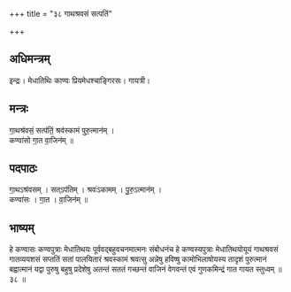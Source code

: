 +++
title = "३८ गाथश्रवसं सत्पतिं"

+++
## अधिमन्त्रम्
इन्द्रः। मेधातिथिः काण्वः प्रियमेधश्चाङ्गिरसः। गायत्री।

## मन्त्रः
गा॒थश्र॑वसं॒ सत्प॑तिं॒ श्रव॑स्कामं पुरु॒त्मान॑म् ।  
कण्वा॑सो गा॒त वा॒जिन॑म् ॥

## पदपाठः
गा॒थऽश्र॑वसम् । सत्ऽप॑तिम् । श्रवः॑ऽकामम् । पु॒रु॒ऽत्मान॑म् ।  
कण्वा॑सः । गा॒त । वा॒जिन॑म् ॥

## भाष्यम्
हे कण्वासः कण्वपुत्राः मेधातिथयः पूर्ववद्बहुवचनमात्मनः संबोधनंच हे कण्वस्यपुत्राः मेधातिथयोयूयं गाथश्रवसं गातव्ययशसं सप्ततिं सतां पालयितारं श्रवस्कामं श्रवत्सु अन्नेषु हविष्षु कामोभिलाषोयस्य तादृशं पुरुत्मानं बह्वात्मानं यद्वा पुरुषु बहुषु प्रदेशेषु अतन्तं सततं गच्छन्तं वाजिनं वेगवन्तं एवं गुणकमिन्द्रं गात गायत स्तुध्वम् ॥ ३८ ॥